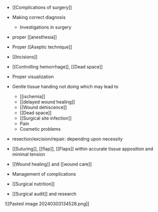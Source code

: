 - [[Complications of surgery]]

- Making correct diagnosis
	- Investigations in surgery 
- proper [[anesthesia]]
- Proper [[Aseptic technique]] 
- [[Incisions]]  
- [[Controlling hemorrhage]], [[Dead space]] 
- Proper visualization
- Gentle tissue handing not doing which may lead to 
	- [[ischemia]]
	- [[delayed wound healing]]
	- [[Wound dehiscence]]
	- [[Dead space]] 
	- [[Surgical site infection]] 
	- Pain
	- Cosmetic problems 
- resection/excision/repair: depending upon necessity
- [[Suturing]], [[flap]], [[Flaps]] within accurate tissue apposition and minimal tension 
- [[Wound healing]] and [[wound care]]
- Management of complications
- [[Surgical nutrition]] 
- [[Surgical audit]] and research

![[Pasted image 20240303134528.png]]
